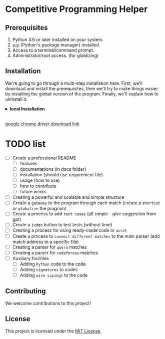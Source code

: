 # Competitive Programming Helper

## Prerequisites
1. Python 3.6 or later installed on your system.
2. `pip` (Python's package manager) installed.
3. Access to a terminal/command prompt.
4. Administrator/root access. (for globlizing)

## Installation
We're going to go through a multi-step installation here. First, we'll download and install the prerequisites, then we'll try to make things easier by installing the global version of the program. Finally, we'll explain how to uninstall it.
<details><summary><strong>local Installation</strong></summary><br>

**1. Clone the Repository**
First, clone this repository to your local machine:
```bash
git clone https://github.com/enansari/cph
cd chp
```

**2. Set Up the Virtual Environment**
#### ubuntu
1. Ensure Python's venv module is installed:
  ```bash
  sudo apt update
  sudo apt install python3-venv
  ```
2. Create a virtual environment:
  ```bash
  python3 -m venv env
  ```
3. Activate the virtual environment:
  ```bash
  source env/bin/activate
  ```
4. Install dependencies:
  ```bash
  pip install -r requirements.txt
  ```
#### windows
1. Open Command Prompt or PowerShell.
2. Create a virtual environment:
  ```bash
  python -m venv env
  ```
3. Activate the virtual environment:
  ```bash
  env\Scripts\activate
  ```
4. Install dependencies:
  ```bash
  pip install -r requirements.txt
  ```

***hint: To deactivate the virtual environment:***
  ```bash
  deactivate
  ```

</details><br>

[google chrome driver download link](https://googlechromelabs.github.io/chrome-for-testing/)

# TODO list
- [ ] Create a professional README
  - [ ] features
  - [ ] documentations (in docs folder)
  - [ ] installation (should use requirement file)
  - [ ] usage (how to use)
  - [ ] how to contribute
  - [ ] future works
- [ ] Creating a powerful and scalable and simple structure
- [ ] Create a `gateway` to the program through each match (create a `shortcut` or `globalize` the program)
- [ ] Create a process to add `test cases` (all simple - give suggestion from gpt)
- [ ] Create a `judge` button to test tests (without time)
- [ ] Creating a process for using ready-made code or `asset`
- [ ] Create a process to `connect different matches` to the main parser (add match address to a specific file)
- [ ] Creating a parser for `quera` matches
- [ ] Creating a parser for `codeforces` matches
- [ ] Auxiliary facilities
  - [ ] Adding `Python` code to the code
  - [ ] Adding `signatures` to codes
  - [ ] Adding `wise sayings` to the code

## Contributing
We welcome contributions to this project!
<!-- (You can include specific guidelines for how people can contribute,  e.g.,  bug reports, feature requests, pull requests). -->

## License
This project is licensed under the [MIT License](/LICENSE).

